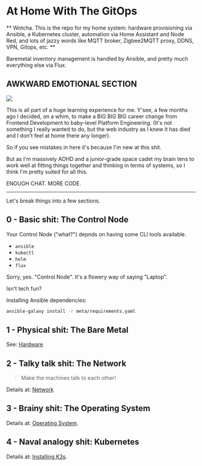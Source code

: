 # At Home With The GitOps

** Wotcha. This is the repo for my home system: hardware provisioning via Ansible, a Kubernetes cluster, automation via Home Assistant and Node Red, and lots of jazzy words like MQTT broker, Zigbee2MQTT proxy, DDNS, VPN, Gitops, etc. **

Baremetal inventory management is handled by Ansible, and pretty much everything else via Flux.

## AWKWARD EMOTIONAL SECTION

![](https://media.giphy.com/media/13f5iwTRuiEjjW/giphy.gif)

This is all part of a huge learning experience for me. Y'see,  a few months ago I decided, on a whim, to make a BIG BIG BIG career change from Frontend Development to baby-level Platform Engineering. (It's not something I really wanted to do, but the web industry as I knew it has died and I don't feel at home there any longer).

So if you see mistakes in here it's because I'm new at this shit.

But as I'm massively ADHD and a junior-grade space cadet my brain tens to work well at fitting things together and thinking in terms of systems, so I think I'm pretty suited for all this.

ENOUGH CHAT. MORE CODE.

---

Let's break things into a few sections.

## 0 - Basic shit: The Control Node

Your Control Node ("what?") depnds on having some CLI tools available.

- `ansible`
- `kubectl`
- `helm`
- `flux`

Sorry, yes. "Control Node". It's a flowery way of saying "Laptop".

Isn't tech fun?

Installing Ansible dependencies:

```bash
ansible-galaxy install -r meta/requirements.yaml  
```

## 1 - Physical shit: The Bare Metal

See: [Hardware](docs/hardware.md)

## 2 - Talky talk shit: The Network

> Make the machines talk to each other!

Details at: [Network](docs/network.md)

## 3 - Brainy shit: The Operating System

Details at: [Operating System](docs/operating-system.md).

## 4 - Naval analogy shit: Kubernetes

Details at: [Installing K3s](docs/kubernetes.md).
